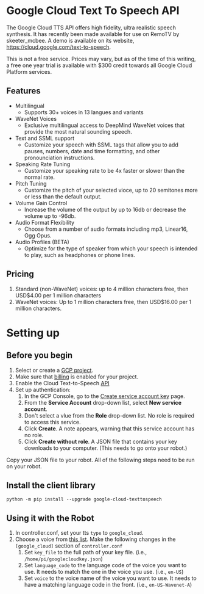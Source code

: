 # Google Cloud Text To Speech API
The Google Cloud TTS API offers high fidelity, ultra realistic speech synthesis. It has recently been made available for use on RemoTV by skeeter_mcbee. A demo is available on its website, https://cloud.google.com/text-to-speech.

This is not a free service. Prices may vary, but as of the time of this writing, a free one year trial is available with $300 credit towards all Google Cloud Platform services.

## Features
* Multilingual
    * Supports 30+ voices in 13 langues and variants
* WaveNet Voices
    * Exclusive multilingual access to DeepMind WaveNet voices that provide the most natural sounding speech.
* Text and SSML support
    * Customize your speech with SSML tags that allow you to add pauses, numbers, date and time formatting, and other pronounciation instructions.
* Speaking Rate Tuning
    * Customize your speaking rate to be 4x faster or slower than the normal rate.
* Pitch Tuning
    * Customize the pitch of your selected vioce, up to 20 semitones more or less than the default output.
* Volume Gain Control
    * Increase the volume of the output by up to 16db or decrease the volume up to -96db.
* Audio Format Flexibility
    * Choose from a number of audio formats including mp3, Linear16, Ogg Opus.
* Audio Profiles (BETA)
    * Optimize for the type of speaker from which your speech is intended to play, such as headphones or phone lines.

## Pricing
1. Standard (non-WaveNet) voices: up to 4 million characters free, then USD$4.00 per 1 million characters
2. WaveNet voices: Up to 1 million characters free, then USD$16.00 per 1 million characters.

# Setting up
## Before you begin
1. Select or create a [GCP project](https://console.cloud.google.com/cloud-resource-manager?_ga=2.9202677.-1786735001.1546386686).
2. Make sure that [billing](https://cloud.google.com/billing/docs/how-to/modify-project) is enabled for your project.
3. Enable the Cloud Text-to-Speech [API](https://console.cloud.google.com/flows/enableapi?apiid=texttospeech.googleapis.com&_ga=2.253124681.-1786735001.1546386686)
4. Set up authentication:
    1. In the GCP Console, go to the [Create service account key](https://console.cloud.google.com/apis/credentials/serviceaccountkey?_ga=2.244115397.-1786735001.1546386686) page.
    2. From the **Service Account** drop-down list, select **New service account**.
    3. Don't select a vlue from the **Role** drop-down list. No role is required to access this service.
    4. Click **Create**. A note appears, warning that this service account has no role.
    5. Click **Create without role**. A JSON file that contains your key downloads to your computer. (This needs to go onto your robot.)

Copy your JSON file to your robot. All of the following steps need to be run on your robot.

## Install the client library
```
python -m pip install --upgrade google-cloud-texttospeech
```

## Using it with the Robot
1. In controller.conf, set your tts `type` to `google_cloud`.
2. Choose a voice from [this list](https://cloud.google.com/text-to-speech/docs/voices). Make the following changes in the `[google_cloud]` section of `controller.conf `
    1. Set `key_file` to the full path of your key file. (i.e., `/home/pi/googlecloudkey.json`)
    2. Set `language_code` to the language code of the voice you want to use. It needs to match the one in the voice you use. (i.e., `en-US`)
    3. Set `voice` to the voice name of the voice you want to use. It needs to have a matching language code in the front. (i.e., `en-US-Wavenet-A`)


